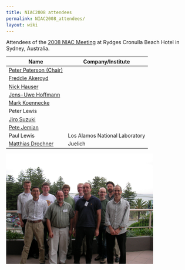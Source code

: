 ```yaml
---
title: NIAC2008 attendees
permalink: NIAC2008_attendees/
layout: wiki
---
```


Attendees of the [2008 NIAC Meeting](NIAC2008 "wikilink") at Rydges
Cronulla Beach Hotel in Sydney, Australia.

| Name                                                       | Company/Institute                                                   |
|------------------------------------------------------------|---------------------------------------------------------------------|
| [Peter Peterson (Chair)](User%3APeter_Peterson "wikilink") | |Oak Ridge National Laboratory, USA                                 |
| [Freddie Akeroyd](User%3AFreddie_Akeroyd "wikilink")       | | ISIS, UK                                                          |
| [Nick Hauser](User%3ANick_Hauser "wikilink")               | | Australian Nuclear Science and Technology Organisation, Australia |
| [ Jens-Uwe Hoffmann](User%3AJens-Uwe_Hoffmann "wikilink")  | | Helmholtz Zentrum Berlin (HMI before), Germany                    |
| [Mark Koennecke](User%3AMark_Koennecke "wikilink")         | | Paul Scherrer Institut                                            |
| Peter Lewis                                                | | Australian Synchrotron                                            |
| [Jiro Suzuki](User%3AJiro_Suzuki "wikilink")               | | KEK, Japan                                                        |
| [Pete Jemian](User%3APete_Jemian "wikilink")               | | Argonne National Laboratory, USA                                  |
| Paul Lewis                                                 | Los Alamos National Laboratory                                      |
| [Matthias Drochner](User%3AMatthias_Drochner "wikilink")   | Juelich                                                             |

<img src="Niac2008-attendees.jpg" title="photo of NIAC 2008 attendees" alt="photo of NIAC 2008 attendees" width="400" />
